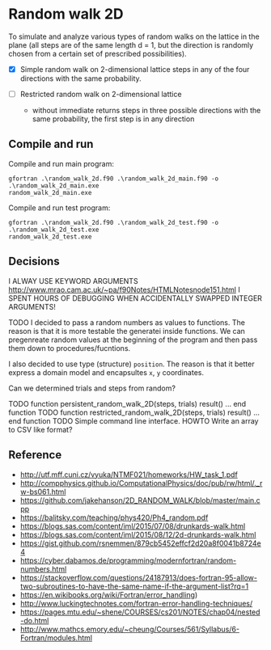 # Random walk 2D

To simulate and analyze various types of random walks on the lattice in the plane (all steps are
of the same length d = 1, but the direction is randomly chosen from a certain set of prescribed
possibilities).

- [x] Simple random walk on 2-dimensional lattice
   steps in any of the four directions  with the same probability.

- [ ] Restricted random walk on 2-dimensional lattice
  - without immediate returns
     steps in three possible directions with the same probability, the first step is in any direction

## Compile and run

Compile and run main program:

```
gfortran .\random_walk_2d.f90 .\random_walk_2d_main.f90 -o .\random_walk_2d_main.exe
random_walk_2d_main.exe
```

Compile and run test program:
```
gfortran .\random_walk_2d.f90 .\random_walk_2d_test.f90 -o .\random_walk_2d_test.exe
random_walk_2d_test.exe
```

## Decisions

I ALWAY USE KEYWORD ARGUMENTS http://www.mrao.cam.ac.uk/~pa/f90Notes/HTMLNotesnode151.html
I SPENT HOURS OF DEBUGGING WHEN ACCIDENTALLY SWAPPED INTEGER ARGUMENTS!

TODO I decided to pass a random numbers as values to functions.
The reason is that it is more testable the generatei inside functions.
We can pregenreate random values
at the beginning of the program and then pass them down to procedures/fucntions.

I also decided to use type (structure) `position`.
The reason is that it better express a domain model and encapsultes `x`, `y` coordinates.

Can we determined trials and steps from random?

TODO function persistent_random_walk_2D(steps, trials) result() ... end function
TODO function restricted_random_walk_2D(steps, trials) result() ... end function
TODO Simple command line interface.
HOWTO Write an array to CSV like format?

## Reference
- http://utf.mff.cuni.cz/vyuka/NTMF021/homeworks/HW_task_1.pdf
- http://compphysics.github.io/ComputationalPhysics/doc/pub/rw/html/._rw-bs061.html
- https://github.com/jakehanson/2D_RANDOM_WALK/blob/master/main.cpp
- https://balitsky.com/teaching/phys420/Ph4_random.pdf
- https://blogs.sas.com/content/iml/2015/07/08/drunkards-walk.html
- https://blogs.sas.com/content/iml/2015/08/12/2d-drunkards-walk.html
- https://gist.github.com/rsnemmen/879cb5452effcf2d20a8f0041b8724e4
- https://cyber.dabamos.de/programming/modernfortran/random-numbers.html
- https://stackoverflow.com/questions/24187913/does-fortran-95-allow-two-subroutines-to-have-the-same-name-if-the-argument-list?rq=1
- https://en.wikibooks.org/wiki/Fortran/error_handling)
- http://www.luckingtechnotes.com/fortran-error-handling-techniques/
- https://pages.mtu.edu/~shene/COURSES/cs201/NOTES/chap04/nested-do.html
- http://www.mathcs.emory.edu/~cheung/Courses/561/Syllabus/6-Fortran/modules.html
